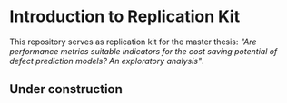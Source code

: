 # Introduction to Replication Kit
This repository serves as replication kit for the master thesis: *"Are performance metrics suitable indicators for the cost saving potential of defect prediction models? An exploratory analysis"*.

## Under construction
